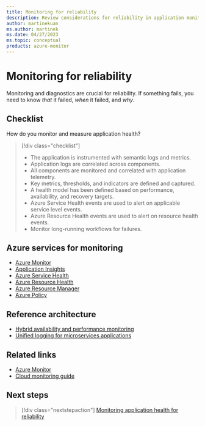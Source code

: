 ```yaml
---
title: Monitoring for reliability
description: Review considerations for reliability in application monitoring. See a list of Azure services that you can use for monitoring.
author: martinekuan
ms.author: martinek
ms.date: 04/27/2023
ms.topic: conceptual
products: azure-monitor
---
```


# Monitoring for reliability

Monitoring and diagnostics are crucial for reliability. If something fails, you need to know *that* it failed, *when* it failed, and *why*.

## Checklist

How do you monitor and measure application health?

> [!div class="checklist"]
>
> - The application is instrumented with semantic logs and metrics.
> - Application logs are correlated across components.
> - All components are monitored and correlated with application telemetry.
> - Key metrics, thresholds, and indicators are defined and captured.
> - A health model has been defined based on performance, availability, and recovery targets.
> - Azure Service Health events are used to alert on applicable service level events.
> - Azure Resource Health events are used to alert on resource health events.
> - Monitor long-running workflows for failures.

## Azure services for monitoring

- [Azure Monitor](/azure/azure-monitor/overview)
- [Application Insights](/azure/azure-monitor/app/app-insights-overview)
- [Azure Service Health](/azure/service-health/service-health-overview)
- [Azure Resource Health](/azure/service-health/resource-health-overview)
- [Azure Resource Manager](/azure/azure-resource-manager/management/overview)
- [Azure Policy](/azure/governance/policy/overview)

## Reference architecture

- [Hybrid availability and performance monitoring](/azure/architecture/hybrid/hybrid-perf-monitoring)
- [Unified logging for microservices applications](/azure/architecture/example-scenario/logging/unified-logging)

## Related links

- [Azure Monitor](https://azure.microsoft.com/services/monitor/)
- [Cloud monitoring guide](/azure/azure-monitor/continuous-monitoring)

## Next steps

> [!div class="nextstepaction"]
> [Monitoring application health for reliability](./monitoring.md)
